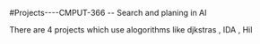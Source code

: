 #Projects----CMPUT-366 -- Search and planing in AI 

There are 4 projects which use alogorithms like djkstras , IDA ,  Hil
